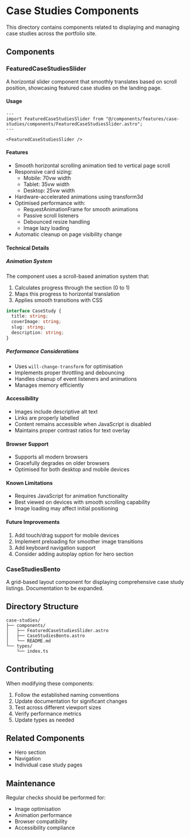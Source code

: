 # Case Studies Components

This directory contains components related to displaying and managing case studies across the portfolio site.

## Components

### FeaturedCaseStudiesSlider

A horizontal slider component that smoothly translates based on scroll position, showcasing featured case studies on the landing page.

#### Usage

```astro
---
import FeaturedCaseStudiesSlider from "@/components/features/case-studies/components/FeaturedCaseStudiesSlider.astro";
---

<FeaturedCaseStudiesSlider />
```

#### Features

- Smooth horizontal scrolling animation tied to vertical page scroll
- Responsive card sizing:
  - Mobile: 70vw width
  - Tablet: 35vw width
  - Desktop: 25vw width
- Hardware-accelerated animations using transform3d
- Optimised performance with:
  - RequestAnimationFrame for smooth animations
  - Passive scroll listeners
  - Debounced resize handling
  - Image lazy loading
- Automatic cleanup on page visibility change

#### Technical Details

##### Animation System

The component uses a scroll-based animation system that:

1. Calculates progress through the section (0 to 1)
2. Maps this progress to horizontal translation
3. Applies smooth transitions with CSS

```typescript
interface CaseStudy {
  title: string;
  coverImage: string;
  slug: string;
  description: string;
}
```

##### Performance Considerations

- Uses `will-change-transform` for optimisation
- Implements proper throttling and debouncing
- Handles cleanup of event listeners and animations
- Manages memory efficiently

#### Accessibility

- Images include descriptive alt text
- Links are properly labelled
- Content remains accessible when JavaScript is disabled
- Maintains proper contrast ratios for text overlay

#### Browser Support

- Supports all modern browsers
- Gracefully degrades on older browsers
- Optimised for both desktop and mobile devices

#### Known Limitations

- Requires JavaScript for animation functionality
- Best viewed on devices with smooth scrolling capability
- Image loading may affect initial positioning

#### Future Improvements

1. Add touch/drag support for mobile devices
2. Implement preloading for smoother image transitions
3. Add keyboard navigation support
4. Consider adding autoplay option for hero section

### CaseStudiesBento

A grid-based layout component for displaying comprehensive case study listings. Documentation to be expanded.

## Directory Structure

```
case-studies/
├── components/
│   ├── FeaturedCaseStudiesSlider.astro
│   ├── CaseStudiesBento.astro
│   └── README.md
└── types/
    └── index.ts
```

## Contributing

When modifying these components:

1. Follow the established naming conventions
2. Update documentation for significant changes
3. Test across different viewport sizes
4. Verify performance metrics
5. Update types as needed

## Related Components

- Hero section
- Navigation
- Individual case study pages

## Maintenance

Regular checks should be performed for:

- Image optimisation
- Animation performance
- Browser compatibility
- Accessibility compliance
